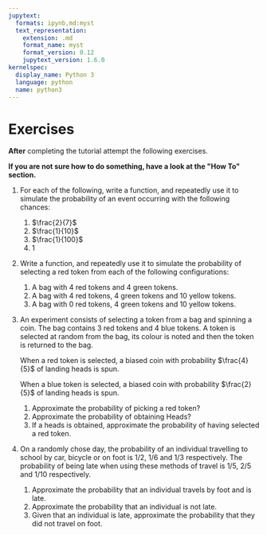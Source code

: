 ```yaml
---
jupytext:
  formats: ipynb,md:myst
  text_representation:
    extension: .md
    format_name: myst
    format_version: 0.12
    jupytext_version: 1.6.0
kernelspec:
  display_name: Python 3
  language: python
  name: python3
---
```


# Exercises

**After** completing the tutorial attempt the following exercises.

**If you are not sure how to do something, have a look at the "How To" section.**

1. For each of the following, write a function, and repeatedly use it to simulate
   the probability of an event occurring with the following chances:
    1. $\frac{2}{7}$
    2. $\frac{1}{10}$
    3.  $\frac{1}{100}$
    4.  $1$
2. Write a function, and repeatedly use it to simulate the probability of
   selecting a red token from each of the following configurations:
    1. A bag with 4 red tokens and 4 green tokens.
    2. A bag with 4 red tokens, 4 green tokens and 10 yellow tokens.
    3. A bag with 0 red tokens, 4 green tokens and 10 yellow tokens.
3. An experiment consists of selecting a token from a bag and spinning a coin. The bag contains 3 red tokens and 4 blue tokens. A token is selected at random from the bag, its colour is noted and then the token is returned to the bag.

    When a red token is selected, a biased coin with probability $\frac{4}{5}$ of landing heads is spun.

    When a blue token is selected, a biased coin with probability $\frac{2}{5}$ of landing heads is spun.

    1. Approximate the probability of picking a red token?
    2. Approximate the probability of obtaining Heads?
    3. If a heads is obtained, approximate the probability of having selected a red token.
4. On a randomly chose day, the probability of an individual travelling to school by car, bicycle or on foot is $1/2$, $1/6$ and $1/3$ respectively. The probability of being late when using these methods of travel is $1/5$, $2/5$ and $1/10$ respectively.

    1. Approximate the probability that an individual travels by foot and is late.
    2. Approximate the probability that an individual is not late.
    3. Given that an individual is late, approximate the probability that they did not travel on foot.
